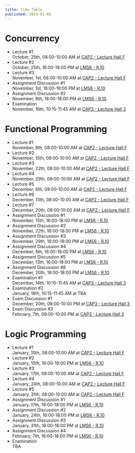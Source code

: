 ```yaml
---
title: Time Table
published: 2019-01-08
---
```


# Concurrency

* Lecture #1  
  October, 25th, 08:00-10:00 AM at [CAP2 - Lecture Hall F](http://univis.uni-kiel.de/form?__s=2&dsc=anew/room_view&rooms=zentra_1/servic/ressou/gebude/refera_2/amf&anonymous=1&lvs=techn/infor/inform/progra/bfortp&ref=main&sem=2018w&__e=827)
* Lecture #2  
  October, 25th, 16:00-18:00 PM at [LMS6 - R.10](http://univis.uni-kiel.de/form?__s=2&dsc=anew/room_view&rooms=mathe/mathem/zentr/ms10&anonymous=1&lvs=techn/infor/inform/progra/bfortp&ref=main&sem=2018w&__e=827)
* Lecture #3  
  November, 1st, 08:00-10:00 AM at [CAP2 - Lecture Hall F](http://univis.uni-kiel.de/form?__s=2&dsc=anew/room_view&rooms=zentra_1/servic/ressou/gebude/refera_2/amf&anonymous=1&lvs=techn/infor/inform/progra/bfortp&ref=main&sem=2018w&__e=827)
* Assignment Discussion #1  
  November, 1st, 16:00-18:00 PM at [LMS6 - R.10](http://univis.uni-kiel.de/form?__s=2&dsc=anew/room_view&rooms=mathe/mathem/zentr/ms10&anonymous=1&lvs=techn/infor/inform/progra/bfortp&ref=main&sem=2018w&__e=827)
* Assignment Discussion #2  
  November, 8th, 16:00-18:00 PM at [LMS6 - R.10](http://univis.uni-kiel.de/form?__s=2&dsc=anew/room_view&rooms=mathe/mathem/zentr/ms10&anonymous=1&lvs=techn/infor/inform/progra/bfortp&ref=main&sem=2018w&__e=827)
* Examination  
  November, 16th, 10:15-11:45 AM at [CAP3 - Lecture Hall 3](http://univis.uni-kiel.de/form?__s=2&dsc=anew/room_view&rooms=zentra_1/servic/ressou/gebude/refera_2/cap3i&anonymous=1&founds=techn/infor/inform/progra/bfortp,/puefor&nosearch=1&ref=main&sem=2018w&__e=842)

# Functional Programming

* Lecture #1  
  November, 8th, 08:00-10:00 AM at [CAP2 - Lecture Hall F](http://univis.uni-kiel.de/form?__s=2&dsc=anew/room_view&rooms=zentra_1/servic/ressou/gebude/refera_2/amf&anonymous=1&lvs=techn/infor/inform/progra/bfortp&ref=main&sem=2018w&__e=827)
* Lecture #2  
  November, 15th, 08:00-10:00 AM at [CAP2 - Lecture Hall F](http://univis.uni-kiel.de/form?__s=2&dsc=anew/room_view&rooms=zentra_1/servic/ressou/gebude/refera_2/amf&anonymous=1&lvs=techn/infor/inform/progra/bfortp&ref=main&sem=2018w&__e=827)
* Lecture #3  
  November, 22th, 08:00-10:00 AM at [CAP2 - Lecture Hall F](http://univis.uni-kiel.de/form?__s=2&dsc=anew/room_view&rooms=zentra_1/servic/ressou/gebude/refera_2/amf&anonymous=1&lvs=techn/infor/inform/progra/bfortp&ref=main&sem=2018w&__e=827)
* Lecture #4  
  November, 29th, 08:00-10:00 AM at [CAP2 - Lecture Hall F](http://univis.uni-kiel.de/form?__s=2&dsc=anew/room_view&rooms=zentra_1/servic/ressou/gebude/refera_2/amf&anonymous=1&lvs=techn/infor/inform/progra/bfortp&ref=main&sem=2018w&__e=827)
* Lecture #5  
  December, 6th, 08:00-10:00 AM at [CAP2 - Lecture Hall F](http://univis.uni-kiel.de/form?__s=2&dsc=anew/room_view&rooms=zentra_1/servic/ressou/gebude/refera_2/amf&anonymous=1&lvs=techn/infor/inform/progra/bfortp&ref=main&sem=2018w&__e=827)
* Lecture #6  
  December, 13th, 08:00-10:00 AM at [CAP2 - Lecture Hall F](http://univis.uni-kiel.de/form?__s=2&dsc=anew/room_view&rooms=zentra_1/servic/ressou/gebude/refera_2/amf&anonymous=1&lvs=techn/infor/inform/progra/bfortp&ref=main&sem=2018w&__e=827)
* Lecture #7  
  December, 20th, 08:00-10:00 AM at [CAP2 - Lecture Hall F](http://univis.uni-kiel.de/form?__s=2&dsc=anew/room_view&rooms=zentra_1/servic/ressou/gebude/refera_2/amf&anonymous=1&lvs=techn/infor/inform/progra/bfortp&ref=main&sem=2018w&__e=827)
* Assignment Discussion #1  
  November, 15th, 16:00-18:00 PM at [LMS6 - R.10](http://univis.uni-kiel.de/form?__s=2&dsc=anew/room_view&rooms=mathe/mathem/zentr/ms10&anonymous=1&lvs=techn/infor/inform/progra/bfortp&ref=main&sem=2018w&__e=827)
* Assignment Discussion #2  
  November, 22th, 16:00-18:00 PM at [LMS6 - R.10](http://univis.uni-kiel.de/form?__s=2&dsc=anew/room_view&rooms=mathe/mathem/zentr/ms10&anonymous=1&lvs=techn/infor/inform/progra/bfortp&ref=main&sem=2018w&__e=827)
* Assignment Discussion #3  
  November, 29th, 16:00-18:00 PM at [LMS6 - R.10](http://univis.uni-kiel.de/form?__s=2&dsc=anew/room_view&rooms=mathe/mathem/zentr/ms10&anonymous=1&lvs=techn/infor/inform/progra/bfortp&ref=main&sem=2018w&__e=827)
* Assignment Discussion #4  
  December, 6th, 16:00-18:00 PM at [LMS6 - R.10](http://univis.uni-kiel.de/form?__s=2&dsc=anew/room_view&rooms=mathe/mathem/zentr/ms10&anonymous=1&lvs=techn/infor/inform/progra/bfortp&ref=main&sem=2018w&__e=827)
* Assignment Discussion #5  
  December, 13th, 16:00-18:00 PM at [LMS6 - R.10](http://univis.uni-kiel.de/form?__s=2&dsc=anew/room_view&rooms=mathe/mathem/zentr/ms10&anonymous=1&lvs=techn/infor/inform/progra/bfortp&ref=main&sem=2018w&__e=827)
* Assignment Discussion #6  
  December, 20th, 16:00-18:00 PM at [LMS6 - R.10](http://univis.uni-kiel.de/form?__s=2&dsc=anew/room_view&rooms=mathe/mathem/zentr/ms10&anonymous=1&lvs=techn/infor/inform/progra/bfortp&ref=main&sem=2018w&__e=827)
* Examination #1  
  December, 14th, 10:15-11:45 AM at [CAP3 - Lecture Hall 3](http://univis.uni-kiel.de/form?__s=2&dsc=anew/room_view&rooms=zentra_1/servic/ressou/gebude/refera_2/cap3i&anonymous=1&founds=techn/infor/inform/progra/bfortp,/puefor&nosearch=1&ref=main&sem=2018w&__e=842)
* Examination #2  
  January, 18th, 10:15-11:45 AM at TBA
* Exam Discussion #1  
  December, 20th, 08:00-10:00 PM at [CAP3 - Lecture Hall 3](http://univis.uni-kiel.de/form?__s=2&dsc=anew/room_view&rooms=zentra_1/servic/ressou/gebude/refera_2/cap3i&anonymous=1&founds=techn/infor/inform/progra/bfortp,/puefor&nosearch=1&ref=main&sem=2018w&__e=842)
* Exam Discussion #2  
  February, 7th, 08:00-10:00 PM at [CAP3 - Lecture Hall 3](http://univis.uni-kiel.de/form?__s=2&dsc=anew/room_view&rooms=zentra_1/servic/ressou/gebude/refera_2/cap3i&anonymous=1&founds=techn/infor/inform/progra/bfortp,/puefor&nosearch=1&ref=main&sem=2018w&__e=842)

# Logic Programming

* Lecture #1  
  January, 10th, 08:00-10:00 AM at [CAP2 - Lecture Hall F](http://univis.uni-kiel.de/form?__s=2&dsc=anew/room_view&rooms=zentra_1/servic/ressou/gebude/refera_2/amf&anonymous=1&lvs=techn/infor/inform/progra/bfortp&ref=main&sem=2018w&__e=827)
* Lecture #2  
  January, 10th, 16:00-18:00 PM at [LMS6 - R.10](http://univis.uni-kiel.de/form?__s=2&dsc=anew/room_view&rooms=mathe/mathem/zentr/ms10&anonymous=1&lvs=techn/infor/inform/progra/bfortp&ref=main&sem=2018w&__e=827)
* Lecture #3  
  January, 17th, 08:00-10:00 AM at [CAP2 - Lecture Hall F](http://univis.uni-kiel.de/form?__s=2&dsc=anew/room_view&rooms=zentra_1/servic/ressou/gebude/refera_2/amf&anonymous=1&lvs=techn/infor/inform/progra/bfortp&ref=main&sem=2018w&__e=827)
* Lecture #4  
  January, 24th, 08:00-10:00 AM at [CAP2 - Lecture Hall F](http://univis.uni-kiel.de/form?__s=2&dsc=anew/room_view&rooms=zentra_1/servic/ressou/gebude/refera_2/amf&anonymous=1&lvs=techn/infor/inform/progra/bfortp&ref=main&sem=2018w&__e=827)
* Lecture #5  
  January, 31th, 08:00-10:00 AM at [CAP2 - Lecture Hall F](http://univis.uni-kiel.de/form?__s=2&dsc=anew/room_view&rooms=zentra_1/servic/ressou/gebude/refera_2/amf&anonymous=1&lvs=techn/infor/inform/progra/bfortp&ref=main&sem=2018w&__e=827)
* Assignment Discussion #1  
  January, 17th, 16:00-18:00 PM at [LMS6 - R.10](http://univis.uni-kiel.de/form?__s=2&dsc=anew/room_view&rooms=mathe/mathem/zentr/ms10&anonymous=1&lvs=techn/infor/inform/progra/bfortp&ref=main&sem=2018w&__e=827)
* Assignment Discussion #2  
  January, 24th, 16:00-18:00 PM at [LMS6 - R.10](http://univis.uni-kiel.de/form?__s=2&dsc=anew/room_view&rooms=mathe/mathem/zentr/ms10&anonymous=1&lvs=techn/infor/inform/progra/bfortp&ref=main&sem=2018w&__e=827)
* Assignment Discussion #3  
  January, 31th, 16:00-18:00 PM at [LMS6 - R.10](http://univis.uni-kiel.de/form?__s=2&dsc=anew/room_view&rooms=mathe/mathem/zentr/ms10&anonymous=1&lvs=techn/infor/inform/progra/bfortp&ref=main&sem=2018w&__e=827)
* Assignment Discussion #4  
  February, 7th, 16:00-18:00 PM at [LMS6 - R.10](http://univis.uni-kiel.de/form?__s=2&dsc=anew/room_view&rooms=mathe/mathem/zentr/ms10&anonymous=1&lvs=techn/infor/inform/progra/bfortp&ref=main&sem=2018w&__e=827)
* Examination  
  TBA